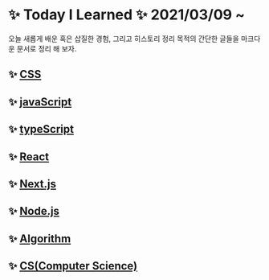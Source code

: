 # ✨ Today I Learned ✨ 2021/03/09 ~
오늘 새롭게 배운 혹은 삽질한 경험, 그리고 히스토리 정리 목적의 간단한 글들을 마크다운 문서로 정리 해 보자.

## ✨ [CSS](CSS)

## ✨ [javaScript](javaScript)

## ✨ [typeScript](typeScript)

## ✨ [React](React)

## ✨ [Next.js](NextJS)

## ✨ [Node.js](Node)

## ✨ [Algorithm](Algorithm)

## ✨ [CS(Computer Science)](CS)